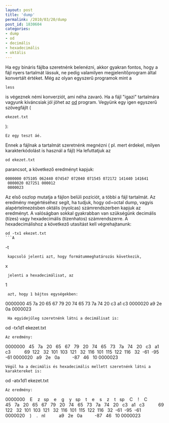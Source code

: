 ```yaml
---
layout: post
title: 'dump'
permalink: /2010/03/20/dump
post_id: 1830604
categories: 
- dump
- od
- decimális
- hexadecimális
- oktális
---
```


Ha egy bináris fájlba szeretnénk belenézni, akkor gyakran fontos, hogy a fájl nyers tartalmát lássuk, ne pedig valamilyen megjelenítőprogram által konvertált értéket. Még az olyan egyszerű programok mint a 
```
less
```
 is végeznek némi konverziót, ami néha zavaró. 
Ha a fájl "igazi" tartalmára vagyunk kíváncsiak jól jöhet az 
[od](http://en.wikipedia.org/wiki/Od_%28Unix%29) program. Vegyünk egy igen egyszerű szövegfájlt ( 
```
ekezet.txt
```
 ): 
```
Ez egy teszt áé.
``` 
Ennek a fájlnak a tartalmát szeretnénk megnézni (
pl. mert érdekel, milyen karakterkódolást is használ a fájl) 
Ha lefuttatjuk az 
```
od ekezet.txt
``` 
parancsot, a következő eredményt kapjuk: 
```
0000000 075105 062440 074547 072040 071545 072172 141440 141641
 0000020 027251 000012
 0000023
``` 
Az első oszlop mutatja a fájlon belüli pozíciót, a többi a fájl tartalmát. 
Az eredmény megértéséhez segít, ha tudjuk, hogy od=octal dump, vagyis alapértelmezésben oktális (nyolcas) számrendszerben kapjuk az eredményt. A valóságban sokkal gyakrabban van szükségünk decimális (tízes) vagy hexadecimális (tizenhatos) számrendszerre. A hexadecimálishoz a következő utasítást kell végrehajtanunk: 
```
od -tx1 ekezet.txt
```A 
```
-t
```
 kapcsoló jelenti azt, hogy formátummeghatározás következik, 
```
x
```
 jelenti a hexadecimálisat, az 
```
1
```
 azt, hogy 1 bájtos egységekben: 
```
0000000 45 7a 20 65 67 79 20 74 65 73 7a 74 20 c3 a1 c3
 0000020 a9 2e 0a
 0000023
``` 
 Ha egyidejűleg szeretnénk látni a decimálisat is: 
```
od -tx1d1 ekezet.txt
``` 
Az eredmény: 
```
0000000   45   7a   20   65   67   79   20   74   65   73   7a   74   20   c3   a1   c3
           69  122   32  101  103  121   32  116  101  115  122  116   32  -61  -95  -61
 0000020   a9   2e   0a
          -87   46   10
 0000023
``` 
Végül ha a decimális és hexadecimális mellett szeretnénk látni a karaktereket is: 
```
od -atx1d1 ekezet.txt
``` 
Az eredmény: 
```
0000000    E    z   sp    e    g    y   sp    t    e    s    z    t   sp    C    !    C
           45   7a   20   65   67   79   20   74   65   73   7a   74   20   c3   a1   c3
           69  122   32  101  103  121   32  116  101  115  122  116   32  -61  -95  -61
 0000020    )    .   nl
           a9   2e   0a
          -87   46   10
 0000023
```